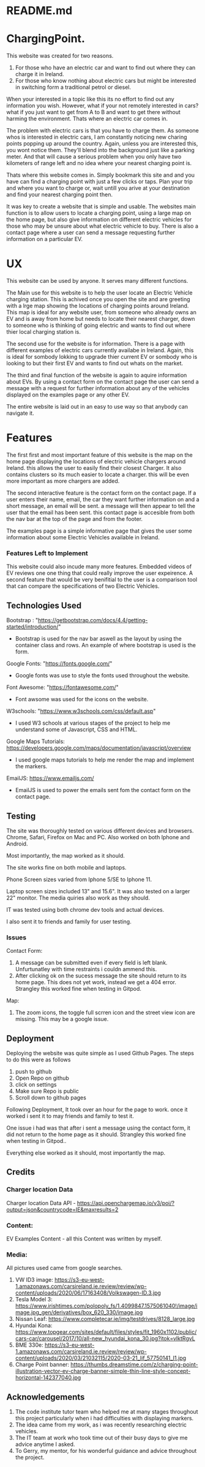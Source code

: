 # README.md

# ChargingPoint. 

This website was created for two reasons. 

1. For those who have an electric car and want to find out where they can charge it in Ireland. 
2. For those who know nothing about electric cars but might be interested in switching form a traditional petrol or diesel. 


When your interested in a topic like this its no effort to find out any information you wish. However, what if your not remotely interested in cars? what if you just want to get from A to B and want to get there 
without harming the environment. Thats where an electric car comes in. 

The problem with electric cars is that you have to charge them. As someone whos is interested in electric cars, I am constantly noticing new charing points popping up around the country. Again, unless you are interested
this, you wont notice them. They'll blend into the background just like a parking meter. And that will cause a serious problem when you only have two kilometers of range left and no idea where your nearest charging point
is. 

Thats where this website comes in. Simply bookmark this site and and you have can find a charging point with just a few clicks or taps. Plan your trip and where you want to charge or, wait untill you arive at your destination
and find your nearest charging point then. 

It was key to create a website that is simple and usable. The websites main function is to allow users to locate a charging point, using a large map on the home page, but also give information on different electric vehicles for those 
who may be unsure about what electric vehicle to buy. There is also a contact page where a user can send a message requesting further information on a particular EV. 


# UX

This website can be used by anyone. It serves many different functions. 

The Main use for this website is to help the user locate an Electric Vehicle charging station. This is achived once you open the site and are greeting with a lrge map showing the locations of charging points around Ireland. 
This map is ideal for any website user, from someone who already owns an EV and is away from home but needs to locate their nearest charger, down to someone who is thinking of going electric and wants to find out where thier local 
charging station is. 

The second use for the website is for information. There is a page with different examples of electric cars currently availabe in Ireland. Again, this is ideal for sombody lokking to upgrade thier current EV or
sombody who is looking to but their first EV and wants to find out whats on the market. 

The third and final function of the website is again to aquire information about EVs. By using a contact form on the contact page the user can send a message with a request for further information about any of the vehicles
displayed on the examples page or any other EV. 

The entire website is laid out in an easy to use way so that anybody can navigate it. 


# Features

The first first and most important feature of this website is the map on the home page displaying the locations of electric vehicle chargers around Ireland.
this allows the user to easily find their closest Charger. It also contains clusters so its much easier to locate a charger. this will be even more important as more chargers are added. 

The second interactive feature is the contact form on the contact page. If a user enters their name, email, the car they want further information on and a short message, an email will be sent.
a message will then appear to tell the user that the email has been sent. this contact page is accesible from both the nav bar at the top of the page and from the footer. 

The examples page is a simple informative page that gives the user some information about some Electric Vehicles available in Ireland. 


### Features Left to Implement

This website could also incude many more features. Embedded videos of EV reviews one one thing that could really improve the user expeirence. A second feature that would be very benifitial to the user 
is a comparison tool that can compare the specifications of two Electric Vehicles.


## Technologies Used

Bootstrap : "https://getbootstrap.com/docs/4.4/getting-started/introduction/"

- Bootstrap is used for the nav bar aswell as the layout by using the container class and rows. An example of where bootstrap is used is the form.

Google Fonts: "https://fonts.google.com/"

- Google fonts was use to style the fonts used throughout the website.

Font Awesome: "https://fontawesome.com/"

- Font awsome was used for the icons on the website.

W3schools: "https://www.w3schools.com/css/default.asp"

- I used W3 schools at various stages of the project to help me understand some of Javascript, CSS and HTML.

Google Maps Tutorials: https://developers.google.com/maps/documentation/javascript/overview

- I used google maps tutorials to help me render the map and implement the markers. 

EmailJS: https://www.emailjs.com/

- EmailJS is used to power the emails sent fom the contact form on the contact page. 




## Testing

The site was thoroughly tested on various different devices and browsers. Chrome, Safari, Firefox on Mac and PC. Also worked on both Iphone and Android. 

Most importantly, the map worked as it should.

The site works fine on both mobile and laptops. 

Phone Screen sizes varied from Iphone 5/SE to Iphone 11. 

Laptop screen sizes included 13" and 15.6".  It was also tested on a larger 22" monitor. The media quiries also work as they should.

IT was tested using both chrome dev tools and actual devices. 

I also sent it to friends and family for user testing. 

### Issues 

Contact Form: 
1. A message can be submitted even if every field is left blank. Unfurtunatley with time restraints i couldn ammend this. 
2. After clicking ok on the sucess message the site should return to its home page. This does not yet work, instead we get a 404 error. Strangley this worked fine when testing in Gitpod.

Map:
1. The zoom icons, the toggle full scrren icon and the street view icon are missing. This may be a google issue. 


## Deployment


Deploying the website was quite simple as I used Github Pages. The steps to do this were as follows

1. push to github
2. Open Repo on github
3. click on settings
4. Make sure Repo is public
5. Scroll down to github pages

Following Deployment, It took over an hour for the page to work. once it worked i sent it to may friends and family to test it. 

One issue i had was that after i sent a message using the contact form, it did not return to the home page as it should. Strangley this worked fine when testing in Gitpod..

Everything else worked as it should, most importantly the map.


## Credits

### Charger location Data

Charger location Data API - https://api.openchargemap.io/v3/poi/?output=json&countrycode=IE&maxresults=2

### Content: 

EV Examples Content - all this Content was written by myself.

### Media:

All pictures used came from google searches. 

1. VW ID3 image: https://s3-eu-west-1.amazonaws.com/carsireland.ie.review/review/wp-content/uploads/2020/06/17163408/Volkswagen-ID.3.jpg
2. Tesla Model 3: https://www.irishtimes.com/polopoly_fs/1.4099847.1575061040!/image/image.jpg_gen/derivatives/box_620_330/image.jpg
3. Nissan Leaf: https://www.completecar.ie/img/testdrives/8128_large.jpg
4. Hyundai Kona: https://www.topgear.com/sites/default/files/styles/fit_1960x1102/public/cars-car/carousel/2017/10/all-new_hyundai_kona_30.jpg?itok=vIktRgvL
5. BME 330e: https://s3-eu-west-1.amazonaws.com/carsireland.ie.review/review/wp-content/uploads/2020/03/21032115/2020-03-21_lif_57750141_I1.jpg
6. Charge Point banner:  https://thumbs.dreamstime.com/z/charging-point-illustration-vector-ev-charge-banner-simple-thin-line-style-concept-horizontal-142377040.jpg


## Acknowledgements

1. The code institute tutor team who helped me at many stages throughout this project particularly when i had difficulties with displaying markers. 
2. The idea came from my work, as i was recently researching electric vehicles. 
3. The IT team at work who took time out of their busy days to give me advice anytime I asked. 
4. To Gerry, my mentor, for his wonderful guidance and advice throughout the project. 
